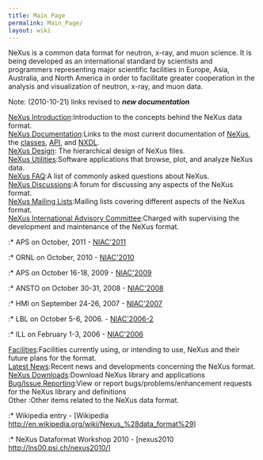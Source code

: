 ```yaml
---
title: Main Page
permalink: Main_Page/
layout: wiki
---
```


NeXus is a common data format for neutron, x-ray, and muon science. It
is being developed as an international standard by scientists and
programmers representing major scientific facilities in Europe, Asia,
Australia, and North America in order to facilitate greater cooperation
in the analysis and visualization of neutron, x-ray, and muon data.

Note: (2010-10-21) links revised to ***new documentation***  

<!-- -->

[NeXus Introduction](http://download.nexusformat.org/doc/html/Introduction.html):Introduction to the concepts behind the NeXus data format.  
[NeXus Documentation](Documentation "wikilink"):Links to the most current documentation of [NeXus](http://download.nexusformat.org/doc/html/UserManual.html), the [classes](http://download.nexusformat.org/doc/html/ClassDefinitions.html), [API](http://download.nexusformat.org/doc/html/NAPI.html), and [NXDL](http://download.nexusformat.org/doc/html/NXDL.html).  
[NeXus Design](http://download.nexusformat.org/doc/html/Design.html): The hierarchical design of NeXus files.  
[NeXus Utilities](http://download.nexusformat.org/doc/html/Utilities.html):Software applications that browse, plot, and analyze NeXus data.  
[NeXus FAQ](http://download.nexusformat.org/doc/html/FAQ.html):A list of commonly asked questions about NeXus.  
[NeXus Discussions](Discussions "wikilink"):A forum for discussing any aspects of the NeXus format.  
[NeXus Mailing Lists](http://download.nexusformat.org/doc/html/MailingLists.html):Mailing lists covering different aspects of the NeXus format.  
[NeXus International Advisory Committee](NIAC "wikilink"):Charged with supervising the development and maintenance of the NeXus format.  

:\* APS on October, 2011 - [NIAC'2011](NIAC2011_CodeCamp "wikilink")

:\* ORNL on October, 2010 - [NIAC'2010](NIAC2010 "wikilink")

:\* APS on October 16-18, 2009 - [NIAC'2009](NIAC2009 "wikilink")

:\* ANSTO on October 30-31, 2008 - [NIAC'2008](NIAC2008 "wikilink")

:\* HMI on September 24-26, 2007 - [NIAC'2007](NIAC2007 "wikilink")

:\* LBL on October 5-6, 2006. - [NIAC'2006-2](NIAC2006LBL "wikilink")

:\* ILL on February 1-3, 2006 - [NIAC'2006](NIAC2006ILL "wikilink")

[Facilities](Facilities "wikilink"):Facilities currently using, or intending to use, NeXus and their future plans for the format.  
[Latest News](Latest_News "wikilink"):Recent news and developments concerning the NeXus format.  
[NeXus Downloads](Download "wikilink"):Download NeXus library and applications  
[Bug/Issue Reporting](IssueReporting "wikilink"):View or report bugs/problems/enhancement requests for the NeXus library and definitions  
Other :Other items related to the NeXus data format.  

:\* Wikipedia entry - \[Wikipedia
<http://en.wikipedia.org/wiki/Nexus_%28data_format%29>\]

:\* NeXus Dataformat Workshop 2010 - \[nexus2010
<http://lns00.psi.ch/nexus2010/>\]
